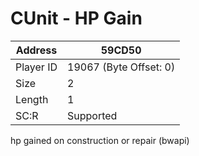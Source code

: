 #  CUnit - HP Gain
Address   | 59CD50
----------|-------------
Player ID | 19067 (Byte Offset: 0)
Size 	  | 2
Length 	  | 1
SC:R      | Supported

hp gained on construction or repair (bwapi)
